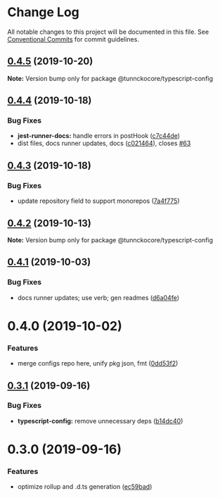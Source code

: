 # Change Log

All notable changes to this project will be documented in this file.
See [Conventional Commits](https://conventionalcommits.org) for commit guidelines.

## [0.4.5](https://github.com/tunnckoCore/opensource/compare/@tunnckocore/typescript-config@0.4.4...@tunnckocore/typescript-config@0.4.5) (2019-10-20)

**Note:** Version bump only for package @tunnckocore/typescript-config





## [0.4.4](https://github.com/tunnckoCore/opensource/compare/@tunnckocore/typescript-config@0.4.3...@tunnckocore/typescript-config@0.4.4) (2019-10-18)


### Bug Fixes

* **jest-runner-docs:** handle errors in postHook ([c7c44de](https://github.com/tunnckoCore/opensource/commit/c7c44de))
* dist files, docs runner updates, docs ([c021464](https://github.com/tunnckoCore/opensource/commit/c021464)), closes [#63](https://github.com/tunnckoCore/opensource/issues/63)





## [0.4.3](https://github.com/tunnckoCore/opensource/compare/@tunnckocore/typescript-config@0.4.2...@tunnckocore/typescript-config@0.4.3) (2019-10-18)


### Bug Fixes

* update repository field to support monorepos ([7a4f775](https://github.com/tunnckoCore/opensource/commit/7a4f775))





## [0.4.2](https://github.com/tunnckoCore/opensource/tree/master/@tunnckocore/typescript-config/compare/@tunnckocore/typescript-config@0.4.1...@tunnckocore/typescript-config@0.4.2) (2019-10-13)

**Note:** Version bump only for package @tunnckocore/typescript-config





## [0.4.1](https://github.com/tunnckoCore/opensource/tree/master/@tunnckocore/typescript-config/compare/@tunnckocore/typescript-config@0.4.0...@tunnckocore/typescript-config@0.4.1) (2019-10-03)


### Bug Fixes

* docs runner updates; use verb; gen readmes ([d6a04fe](https://github.com/tunnckoCore/opensource/tree/master/@tunnckocore/typescript-config/commit/d6a04fe))





# 0.4.0 (2019-10-02)


### Features

* merge configs repo here, unify pkg json, fmt ([0dd53f2](https://github.com/tunnckoCore/opensource/tree/master/@tunnckocore/typescript-config/commit/0dd53f2))





## [0.3.1](https://github.com/tunnckocore/configs/compare/@tunnckocore/typescript-config@0.3.0...@tunnckocore/typescript-config@0.3.1) (2019-09-16)


### Bug Fixes

* **typescript-config:** remove unnecessary deps ([b14dc40](https://github.com/tunnckocore/configs/commit/b14dc40))





# 0.3.0 (2019-09-16)


### Features

* optimize rollup and .d.ts generation ([ec59bad](https://github.com/tunnckocore/configs/commit/ec59bad))
